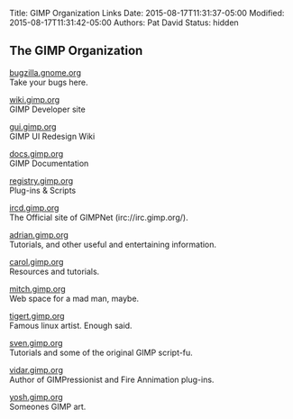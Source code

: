 Title: GIMP Organization Links
Date: 2015-08-17T11:31:37-05:00
Modified: 2015-08-17T11:31:42-05:00
Authors: Pat David
Status: hidden


## The GIMP Organization

[bugzilla.gnome.org](https://bugzilla.gnome.org)  
 Take your bugs here.

[wiki.gimp.org](http://wiki.gimp.org)  
 GIMP Developer site

[gui.gimp.org](http://gui.gimp.org "GIMP Usability")  
 GIMP UI Redesign Wiki

[docs.gimp.org](http://docs.gimp.org)  
 GIMP Documentation

[registry.gimp.org](http://registry.gimp.org)  
 Plug-ins & Scripts

[ircd.gimp.org](http://ircd.gimp.org)  
 The Official site of GIMPNet (irc://irc.gimp.org/).

[adrian.gimp.org](http://adrian.gimp.org)  
 Tutorials, and other useful and entertaining information.

[carol.gimp.org](http://carol.gimp.org)  
 Resources and tutorials.

[mitch.gimp.org](http://mitch.gimp.org)  
 Web space for a mad man, maybe.

[tigert.gimp.org](http://www.tigert.com)  
 Famous linux artist. Enough said.

[sven.gimp.org](http://sven.gimp.org)  
 Tutorials and some of the original GIMP script-fu.

[vidar.gimp.org](http://vidar.gimp.org)  
 Author of GIMPressionist and Fire Annimation plug-ins.

[yosh.gimp.org](http://yosh.gimp.org)  
 Someones GIMP art.
